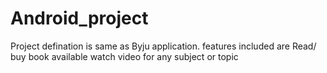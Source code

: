 # Android_project

Project defination is same as Byju application.
features included are Read/ buy book available 
watch video for any subject or topic

